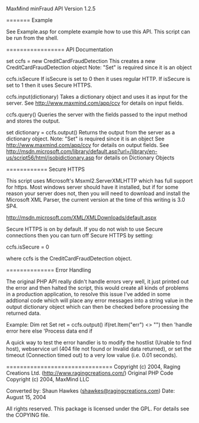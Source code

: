MaxMind minFraud API Version 1.2.5

=======
Example

See Example.asp for complete example how to use this API.
This script can be run from the shell.

=================
API Documentation

set ccfs = new CreditCardFraudDetection
  This creates a new CreditCardFraudDetection object
  Note: "Set" is required since it is an object

ccfs.isSecure
  If isSecure is set to 0 then it uses regular HTTP.
  If isSecure is set to 1 then it uses Secure HTTPS.

ccfs.input(dictionary)
  Takes a dictionary object and uses it as input for the server.
  See http://www.maxmind.com/app/ccv for details on input fields.

ccfs.query()
  Queries the server with the fields passed to the input method
  and stores the output.

set dictionary = ccfs.output()
  Returns the output from the server as a dictionary object.
  Note: "Set" is required since it is an object
  See http://www.maxmind.com/app/ccv for details on output fields.
  See http://msdn.microsoft.com/library/default.asp?url=/library/en-us/script56/html/jsobjdictionary.asp for details on Dictionary Objects

============
Secure HTTPS

This script uses Microsoft's Msxml2.ServerXMLHTTP which has full support for
https.  Most windows server should have it installed, but if for some reason your server
does not, then you will need to download and install the Microsoft XML Parser, the current
version at the time of this writing is 3.0 SP4.

http://msdn.microsoft.com/XML/XMLDownloads/default.aspx

Secure HTTPS is on by default.
If you do not wish to use Secure connections
then you can turn off Secure HTTPS by setting:

ccfs.isSecure = 0

where ccfs is the CreditCardFraudDetection object.

==============
Error Handling

The original PHP API really didn't handle errors very well, it just printed out the error and then halted the script, this would create all kinds
of problems in a production application, to resolve this issue I've added in some addtional code which will place any error messages into a string
value in the output dictionary object which can then be checked before processing the returned data.

Example:
	Dim ret
	Set ret = ccfs.output()
	if(ret.Item("err") <> "") then
		'handle error here
	else
		'Process data
	end if


A quick way to test the error handler is to modify the hostlist (Unable to find host), webservice url (404 file not found or Invalid data returned),
or set the timeout (Connection timed out) to a very low value (i.e. 0.01 seconds).

===============================
Copyright (c) 2004, Raging Creations Ltd. (http://www.ragingcreations.com/)
Original PHP Code Copyright (c) 2004, MaxMind LLC

Converted by: Shaun Hawkes (shawkes@ragingcreations.com)
Date: August 15, 2004

All rights reserved.  This package is licensed under the GPL.  For details see
the COPYING file.
